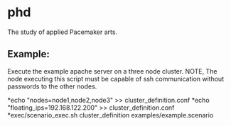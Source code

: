 phd
===

The study of applied Pacemaker arts.

## Example:
Execute the example apache server on a three node cluster. NOTE, The node executing this script must be capable of ssh communication without passwords to the other nodes.

*echo "nodes=node1,node2,node3" >> cluster_definition.conf
*echo "floating_ips=192.168.122.200" >> cluster_definition.conf
*exec/scenario_exec.sh cluster_definition examples/example.scenario

